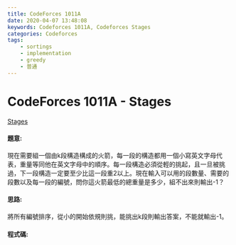 ```yaml
---
title: CodeForces 1011A
date: 2020-04-07 13:48:08
keywords: Codeforces 1011A, Codeforces Stages
categories: Codeforces
tags:
    - sortings
    - implementation
    - greedy
    - 普通
---
```

# CodeForces 1011A - Stages
[Stages](https://codeforces.com/problemset/problem/1011/A)


#### 題意:
現在需要組一個由k段構造構成的火箭，每一段的構造都用一個小寫英文字母代表，重量等同他在英文字母中的順序。每一段構造必須從輕的挑起，且一旦被挑過，下一段構造一定要至少比這一段重2以上。現在輸入可以用的段數量、需要的段數以及每一段的編號，問你這火箭最低的總重量是多少，組不出來則輸出-1？
<!-- more -->
#### 思路:
將所有編號排序，從小的開始依規則挑，能挑出k段則輸出答案，不能就輸出-1。

#### 程式碼:
<script src="https://gist.github.com/Daviswww/4f04d5a5ff3b7ab57d56696801f16ba2.js"></script>